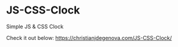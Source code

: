 # JS-CSS-Clock

Simple JS & CSS Clock

Check it out below:
https://christianjdegenova.com/JS-CSS-Clock/
